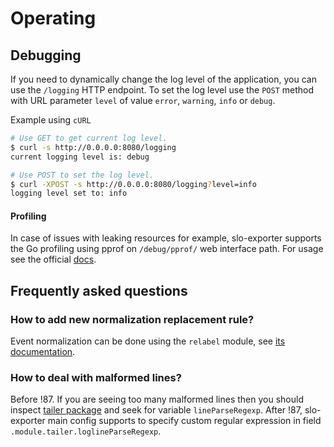 # Operating

## Debugging
If you need to dynamically change the log level of the application, you can use the `/logging` HTTP endpoint.
To set the log level use the `POST` method with URL parameter `level` of value `error`, `warning`, `info` or `debug`.

Example using `cURL`
```bash
# Use GET to get current log level.
$ curl -s http://0.0.0.0:8080/logging
current logging level is: debug

# Use POST to set the log level.
$ curl -XPOST -s http://0.0.0.0:8080/logging?level=info
logging level set to: info
```

#### Profiling
In case of issues with leaking resources for example, slo-exporter supports the
Go profiling using pprof on `/debug/pprof/` web interface path. For usage see the official [docs](https://golang.org/pkg/net/http/pprof/).


## Frequently asked questions

### How to add new normalization replacement rule?
Event normalization can be done using the `relabel` module, see [its documentation](modules/relabel.md).

### How to deal with malformed lines?
Before !87. If you are seeing too many malformed lines then you should inspect [tailer package](pkg/tailer/tailer.go) and seek for variable `lineParseRegexp`.
After !87, slo-exporter main config supports to specify custom regular expression in field `.module.tailer.loglineParseRegexp`.
